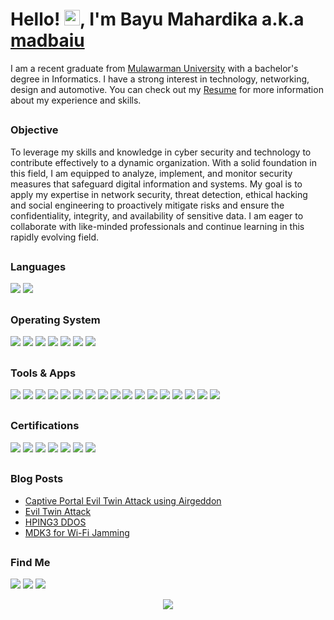Hello! <img src="https://media.giphy.com/media/hvRJCLFzcasrR4ia7z/giphy.gif" width="25px">, I'm Bayu Mahardika a.k.a [madbaiu](https://github.com/madbaiu)
==

I am a recent graduate from <a href="https://unmul.ac.id">Mulawarman University</a> with a bachelor's degree in Informatics. I have a strong interest in technology, networking, design and automotive.
You can check out my <a href="https://127.0.0.1">Resume</a> for more information about my experience and skills.

##

### Objective

To leverage my skills and knowledge in cyber security and technology to contribute effectively to a dynamic organization. With a solid foundation in this field, I am equipped to analyze, implement, and monitor security measures that safeguard digital information and systems. My goal is to apply my expertise in network security, threat detection, ethical hacking and social engineering to proactively mitigate risks and ensure the confidentiality, integrity, and availability of sensitive data. I am eager to collaborate with like-minded professionals and continue learning in this rapidly evolving field.

##

### Languages
<div>
    <img src="https://img.shields.io/badge/Python-black?style=flat-square&logo=python&logoColor=3776AB" />
    <img src="https://img.shields.io/badge/C%2B%2B-black?style=flat-square&logo=cplusplus&logoColor=00599C" />
    <!-- <img src="" /> -->
</div>

##

### Operating System
<div>
    <img src="https://img.shields.io/badge/Linux-black?style=flat-square&logo=linux&logoColor=FCC624" />
    <img src="https://img.shields.io/badge/Windows-black?style=flat-square&logo=windows&logoColor=0078D4" />
    <img src="https://img.shields.io/badge/Mint-black?style=flat-square&logo=linuxmint&logoColor=87CF3E" />
    <img src="https://img.shields.io/badge/Kali-black?style=flat-square&logo=kalilinux&logoColor=557C94" />
    <img src="https://img.shields.io/badge/Debian-black?style=flat-square&logo=debian&logoColor=D70A53" />
    <img src="https://img.shields.io/badge/Ubuntu-black?style=flat-square&logo=ubuntu&logoColor=E95420" />
    <img src="https://img.shields.io/badge/Android-black?style=flat-square&logo=android&logoColor=34A853" />
    <!-- <img src="" /> -->
</div>

##

### Tools & Apps
<div>
    <img src="https://img.shields.io/badge/Wireshark-black?style=flat-square&logo=wireshark&logoColor=1679A7" />
    <img src="https://img.shields.io/badge/VirtualBox-black?style=flat-square&logo=virtualbox&logoColor=183A61" />
    <img src="https://img.shields.io/badge/Metasploit-black?style=flat-square&logo=metasploit&logoColor=2596CD" />
    <img src="https://img.shields.io/badge/Visual%20Studio%20Code-black?style=flat-square&logo=visualstudiocode&logoColor=007ACC" />
    <img src="https://img.shields.io/badge/GitHub-black?style=flat-square&logo=github&logoColor=ffffff" />
    <img src="https://img.shields.io/badge/FileZilla-black?style=flat-square&logo=filezilla&logoColor=BF0000" />
    <img src="https://img.shields.io/badge/Sublime-black?style=flat-square&logo=sublimetext&logoColor=FF9800" />
    <img src="https://img.shields.io/badge/AnyDesk-black?style=flat-square&logo=anydesk&logoColor=EF443B" />
    <img src="https://img.shields.io/badge/ProxMox-black?style=flat-square&logo=proxmox&logoColor=E57000" />
    <img src="https://img.shields.io/badge/TeamViewer-black?style=flat-square&logo=teamviewer&logoColor=004680" />
    <img src="https://img.shields.io/badge/VMware-black?style=flat-square&logo=vmware&logoColor=607078" />
    <img src="https://img.shields.io/badge/Adobe%20Photoshop-black?style=flat-square&logo=adobephotoshop&logoColor=31A8FF" />
    <img src="https://img.shields.io/badge/VEGAS%20Pro-black?style=flat-square&logo=vegas&logoColor=1765F6" />
    <img src="https://img.shields.io/badge/Adobe%20Lightroom-black?style=flat-square&logo=adobelightroom&logoColor=31A8FF" />
    <img src="https://img.shields.io/badge/CorelDRAW-black?style=flat-square&logo=coreldraw&logoColor=ffffff" />
    <img src="https://img.shields.io/badge/Git-black?style=flat-square&logo=git&logoColor=F05032" />
    <img src="https://img.shields.io/badge/XAMPP-black?style=flat-square&logo=xampp&logoColor=FB7A24" />
    <!-- <img src="" /> -->
</div>

##

### Certifications
<div>
    <a href="https://127.0.0.1"><img src="https://img.shields.io/badge/-Security%2B-FF0000?&style=for-the-badge&logo=CompTIA&logoColor=white" /></a>
    <a href="https://127.0.0.1"><img src="https://img.shields.io/badge/-Network%2B-007ACC?&style=for-the-badge&logo=CompTIA&logoColor=white" /></a>
    <a href="https://127.0.0.1"><img src="https://img.shields.io/badge/-A%2B-4D4D4D?&style=for-the-badge&logo=CompTIA&logoColor=white" /></a>
    <a href="https://127.0.0.1"><img src="https://img.shields.io/badge/-CDSA-006400?&style=for-the-badge&logoColor=white" /></a>
    <a href="https://127.0.0.1"><img src="https://img.shields.io/badge/-CCD-000080?&style=for-the-badge&logoColor=white" /></a>
    <a href="https://127.0.0.1"><img src="https://img.shields.io/badge/MTCNA-293239?style=for-the-badge&logo=mikrotik" /></a>
    <a href="https://127.0.0.1"><img src="https://img.shields.io/badge/ITE-1BA0D7?style=for-the-badge&logo=cisco&logoColor=ffffff" /></a>
    <!-- <a href="https://127.0.0.1"><img src="" /></a> -->
</div>

##

### Blog Posts
<!-- BLOG-POST-LIST:START -->
- [Captive Portal Evil Twin Attack using Airgeddon](https://mrdbid.blogspot.com/2024/08/captive-portal-evil-twin-attack.html)
- [Evil Twin Attack](https://mrdbid.blogspot.com/2024/08/evil-twin-attack-dan-cara-menghindarinya.html)
- [HPING3 DDOS](https://mrdbid.blogspot.com/2019/12/ddos-attack-menggunakan-hping3.html)
- [MDK3 for Wi-Fi Jamming](https://mrdbid.blogspot.com/2019/12/wifi-jamming-menggunakan-mdk3.html)
<!-- BLOG-POST-LIST:END -->

##

### Find Me
<a href="https://www.linkedin.com/in/bmrd"><img src="https://img.shields.io/badge/LinkedIn-0077B5?style=for-the-badge&logo=linkedin&logoColor=white" /></a>
<a href="mailto:bmrdcollege@gmail.com"><img src="https://img.shields.io/badge/Gmail-D14836?style=for-the-badge&logo=gmail&logoColor=white" /></a>
<a href="https://linktr.ee/masbaiu"><img src="https://img.shields.io/badge/-LinkTree-006400?style=for-the-badge&logo=linktree" /></a>
<p align="center"><img src="https://komarev.com/ghpvc/?username=madbaiu&color=blueviolet&style=flat-square&label=Profile+Views" /></p>
